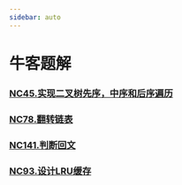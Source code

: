 ```yaml
---
sidebar: auto
---
```


# 牛客题解

### [NC45.实现二叉树先序，中序和后序遍历](./NC45.实现二叉树先序，中序和后序遍历.md)
### [NC78.翻转链表](./NC78.翻转链表.md)
### [NC141.判断回文](./NC141.判断回文.md)
### [NC93.设计LRU缓存](./NC93.设计LRU缓存.md)


